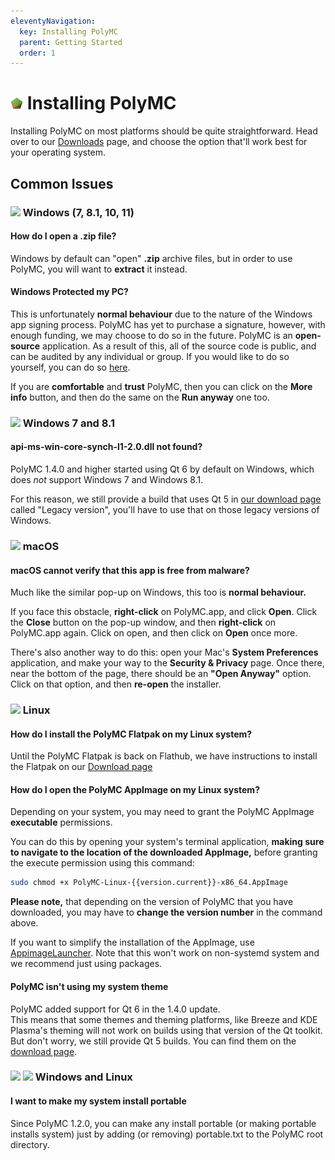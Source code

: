 ```yaml
---
eleventyNavigation:
  key: Installing PolyMC
  parent: Getting Started
  order: 1
---
```


# <img src="https://raw.githubusercontent.com/PolyMC/PolyMC/e909cc363d2236ad99601222728bad5b1ea71c31/program_info/org.polymc.PolyMC.svg" height="20" /> Installing PolyMC

Installing PolyMC on most platforms should be quite straightforward. Head over to our [Downloads](/download/) page, and choose the option that'll work best for your operating system.

## Common Issues

### <img src="https://upload.wikimedia.org/wikipedia/commons/8/87/Windows_logo_-_2021.svg" height="20" /> Windows (7, 8.1, 10, 11)

#### How do I open a .zip file?

Windows by default can "open" **.zip** archive files, but in order to use PolyMC, you will want to **extract** it instead.

#### Windows Protected my PC?

This is unfortunately **normal behaviour** due to the nature of the Windows app signing process. PolyMC has yet to purchase a signature, however, with enough funding, we may choose to do so in the future. PolyMC is an **open-source** application. As a result of this, all of the source code is public, and can be audited by any individual or group. If you would like to do so yourself, you can do so [here](https://github.com/PolyMC/PolyMC).

If you are **comfortable** and **trust** PolyMC, then you can click on the **More info** button, and then do the same on the **Run anyway** one too.

### <img src="https://upload.wikimedia.org/wikipedia/de/c/c2/Microsoft_Windows_7_logo.svg" height="20" /> Windows 7 and 8.1

#### api-ms-win-core-synch-l1-2.0.dll not found?

PolyMC 1.4.0 and higher started using Qt 6 by default on Windows, which does *not* support Windows 7 and Windows 8.1.

For this reason, we still provide a build that uses Qt 5 in [our download page](https://polymc.org/download/) called "Legacy version", you'll have to use that on those legacy versions of Windows.

### <img src="https://upload.wikimedia.org/wikipedia/commons/8/84/Apple_Computer_Logo_rainbow.svg" height="20" /> macOS

#### macOS cannot verify that this app is free from malware?

Much like the similar pop-up on Windows, this too is **normal behaviour.**

If you face this obstacle, **right-click** on PolyMC.app, and click **Open**. Click the **Close** button on the pop-up window, and then **right-click** on PolyMC.app again. Click on open, and then click on **Open** once more.

There's also another way to do this: open your Mac's **System Preferences** application, and make your way to the **Security & Privacy** page. Once there, near the bottom of the page, there should be an **"Open Anyway"** option. Click on that option, and then **re-open** the installer.

### <img src="https://upload.wikimedia.org/wikipedia/commons/3/3c/TuxFlat.svg" height="20" /> Linux

#### How do I install the PolyMC Flatpak on my Linux system?

Until the PolyMC Flatpak is back on Flathub, we have instructions to install the Flatpak on our [Download page](../../../download/linux#flatpak)

#### How do I open the PolyMC AppImage on my Linux system?

Depending on your system, you may need to grant the PolyMC AppImage **executable** permissions.

You can do this by opening your system's terminal application, **making sure to navigate to the location of the downloaded AppImage,** before granting the execute permission using this command:

```bash
sudo chmod +x PolyMC-Linux-{{version.current}}-x86_64.AppImage
```

**Please note,** that depending on the version of PolyMC that you have downloaded, you may have to **change the version number** in the command above.

If you want to simplify the installation of the AppImage, use [AppimageLauncher](https://github.com/TheAssassin/AppImageLauncher). Note that this won't work on non-systemd system and we recommend just using packages.

#### PolyMC isn't using my system theme

PolyMC added support for Qt 6 in the 1.4.0 update.  
This means that some themes and theming platforms, like Breeze and KDE Plasma's theming will not work on builds using that version of the Qt toolkit.  
But don't worry, we still provide Qt 5 builds.
You can find them on the [download page](https://polymc.org/download/linux).

### <img src="https://upload.wikimedia.org/wikipedia/commons/8/87/Windows_logo_-_2021.svg" height="20" /> <img src="https://upload.wikimedia.org/wikipedia/commons/3/3c/TuxFlat.svg" height="20" /> Windows and Linux

#### I want to make my system install portable

Since PolyMC 1.2.0, you can make any install portable (or making portable installs system) just by adding (or removing) portable.txt to the PolyMC root directory.
